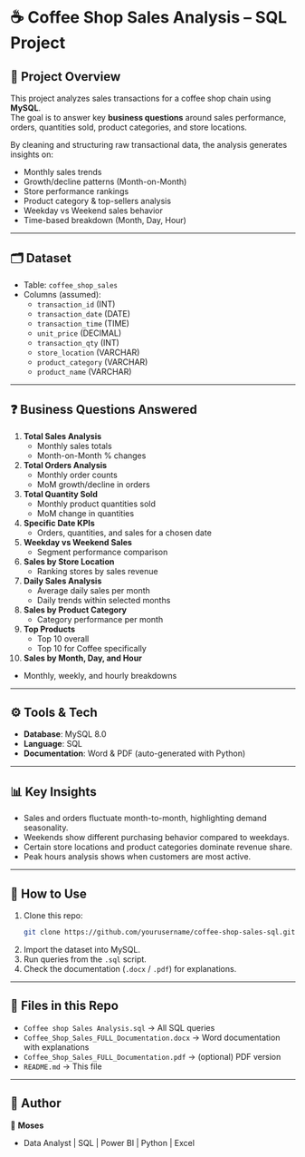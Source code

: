 # ☕ Coffee Shop Sales Analysis – SQL Project  

## 📌 Project Overview  
This project analyzes sales transactions for a coffee shop chain using **MySQL**.  
The goal is to answer key **business questions** around sales performance, orders, quantities sold, product categories, and store locations.  

By cleaning and structuring raw transactional data, the analysis generates insights on:  
- Monthly sales trends  
- Growth/decline patterns (Month-on-Month)  
- Store performance rankings  
- Product category & top-sellers analysis  
- Weekday vs Weekend sales behavior  
- Time-based breakdown (Month, Day, Hour)  

---

## 🗂️ Dataset  
- Table: `coffee_shop_sales`  
- Columns (assumed):  
  - `transaction_id` (INT)  
  - `transaction_date` (DATE)  
  - `transaction_time` (TIME)  
  - `unit_price` (DECIMAL)  
  - `transaction_qty` (INT)  
  - `store_location` (VARCHAR)  
  - `product_category` (VARCHAR)  
  - `product_name` (VARCHAR)  

---

## ❓ Business Questions Answered  
1. **Total Sales Analysis**  
   - Monthly sales totals  
   - Month-on-Month % changes  
2. **Total Orders Analysis**  
   - Monthly order counts  
   - MoM growth/decline in orders  
3. **Total Quantity Sold**  
   - Monthly product quantities sold  
   - MoM change in quantities  
4. **Specific Date KPIs**  
   - Orders, quantities, and sales for a chosen date  
5. **Weekday vs Weekend Sales**  
   - Segment performance comparison  
6. **Sales by Store Location**  
   - Ranking stores by sales revenue  
7. **Daily Sales Analysis**  
   - Average daily sales per month  
   - Daily trends within selected months  
8. **Sales by Product Category**  
   - Category performance per month  
9. **Top Products**  
   - Top 10 overall  
   - Top 10 for Coffee specifically  
10. **Sales by Month, Day, and Hour**  
   - Monthly, weekly, and hourly breakdowns  

---

## ⚙️ Tools & Tech  
- **Database**: MySQL 8.0  
- **Language**: SQL  
- **Documentation**: Word & PDF (auto-generated with Python)  

---

## 📊 Key Insights  
- Sales and orders fluctuate month-to-month, highlighting demand seasonality.  
- Weekends show different purchasing behavior compared to weekdays.  
- Certain store locations and product categories dominate revenue share.  
- Peak hours analysis shows when customers are most active.  

---

## 🚀 How to Use  
1. Clone this repo:  
   ```bash
   git clone https://github.com/yourusername/coffee-shop-sales-sql.git
   ```
2. Import the dataset into MySQL.  
3. Run queries from the `.sql` script.  
4. Check the documentation (`.docx` / `.pdf`) for explanations.  

---

## 📌 Files in this Repo  
- `Coffee shop Sales Analysis.sql` → All SQL queries  
- `Coffee_Shop_Sales_FULL_Documentation.docx` → Word documentation with explanations  
- `Coffee_Shop_Sales_FULL_Documentation.pdf` → (optional) PDF version  
- `README.md` → This file  

---

## 📝 Author  
👤 **Moses**  
- Data Analyst | SQL | Power BI | Python | Excel  
